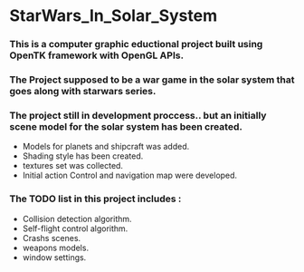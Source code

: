 # StarWars_In_Solar_System
### This is a computer graphic eductional project built using OpenTK framework with OpenGL APIs.
### The Project supposed to be a war game in the solar system that goes along with starwars series.

### The project still in development proccess.. but an initially scene model for the solar system has been created.

- Models for planets and shipcraft was added.
- Shading style has been created.
- textures set was collected.
- Initial action Control and navigation map were developed.

### The TODO list in this project includes :

-  Collision detection algorithm.
-  Self-flight control algorithm. 
-  Crashs scenes.
-  weapons models.
-  window settings.

 
